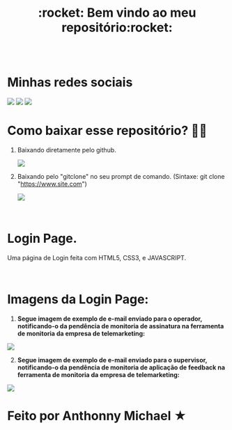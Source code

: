 <div align="center">
  <h1> :rocket: Bem vindo ao meu repositório:rocket: </h1>
</div>

<br>
<br>

<div>
  <h1> Minhas redes sociais</h1>
  <a href="https://www.youtube.com/channel/UC88QEmxaSyY_V2vXn1RMgQQ" target="_blank"><img src="https://img.shields.io/badge/YouTube-FF0000?style=for-the-badge&logo=youtube&logoColor=white" target="_blank"></a>
<a href="https://www.instagram.com/_anthonny_michael_dev/" target="_blank"><img src="https://img.shields.io/badge/-Instagram-%23E4405F?style=for-the-badge&logo=instagram&logoColor=white" target="_blank"></a>
<a href="https://www.linkedin.com/in/anthonny-michael-64450a206/" target="_blank"><img src="https://img.shields.io/badge/-LinkedIn-%230077B5?style=for-the-badge&logo=linkedin&logoColor=white" target="_blank"></a> 
</div>



# Como baixar esse repositório? :sassy_man:

1. Baixando diretamente pelo github.

    <img src="Email-Python/readme/Github Download Repo.png" />

2.  Baixando pelo "gitclone" no seu prompt de comando. (Sintaxe: git clone "https://www.site.com")

    <img src="Email-Python/readme/Git clone.png" />
    
<br>

# Login Page. 

Uma página de Login feita com HTML5, CSS3, e JAVASCRIPT. 

<br>

# Imagens da Login Page: 

1. <strong>Segue imagem de exemplo de e-mail enviado para o operador, notificando-o da pendência de monitoria de assinatura na ferramenta de monitoria da empresa de telemarketing:</strong>
<img src="/Email-Python/readme/operador.png" />
<br>

2. <strong>Segue imagem de exemplo de e-mail enviado para o supervisor, notificando-o da pendência de monitoria de aplicação de feedback na ferramenta de monitoria da empresa de telemarketing:</strong>
<img src="/Email-Python/readme/supervisor.png" />
<br>

# Feito por Anthonny Michael ★
